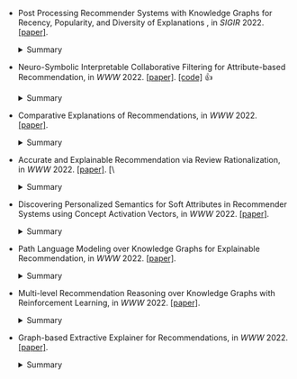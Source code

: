 
* Post Processing Recommender Systems with Knowledge Graphs for Recency, Popularity, and Diversity of Explanations
, in *SIGIR* 2022. [\[paper\]](https://arxiv.org/abs/2204.11241). 
    <details>
    <summary>Summary</summary>
    <strong>Motivation</strong>.  
    <strong>Solution</strong>. 
    <strong>Datasets</strong>.  
    <strong>Baselines</strong>. 
    <strong>Future</strong>. 
    <strong>Ins</strong>.
    </details>


* Neuro-Symbolic Interpretable Collaborative Filtering for Attribute-based Recommendation, in *WWW* 2022. [\[paper\]](https://dl.acm.org/doi/pdf/10.1145/3485447.3512042). [\[code\]](https://github.com/EdmundYanJ/NS-ICF) :thumbsup: 
    <details>
    <summary>Summary</summary>
    <strong>Motivation</strong>.  
    <strong>Solution</strong>. 
    <strong>Datasets</strong>.  
    <strong>Baselines</strong>. 
    <strong>Future</strong>. 
    <strong>Ins</strong>.
    </details>


* Comparative Explanations of Recommendations, in *WWW* 2022. [\[paper\]](https://dl.acm.org/doi/pdf/10.1145/3485447.3512031). 
    <details>
    <summary>Summary</summary>
    <strong>Motivation</strong>.  
    <strong>Solution</strong>. 
    <strong>Datasets</strong>.  
    <strong>Baselines</strong>. 
    <strong>Future</strong>. 
    <strong>Ins</strong>.
    </details>


* Accurate and Explainable Recommendation via Review Rationalization, in *WWW* 2022. [\[paper\]](https://dl.acm.org/doi/pdf/10.1145/3485447.3512029). [\
    <details>
    <summary>Summary</summary>
    <strong>Motivation</strong>.  
    <strong>Solution</strong>. 
    <strong>Datasets</strong>.  
    <strong>Baselines</strong>. 
    <strong>Future</strong>. 
    <strong>Ins</strong>.
    </details>

* Discovering Personalized Semantics for Soft Attributes in Recommender Systems using Concept Activation Vectors, in *WWW* 2022. [\[paper\]](https://dl.acm.org/doi/pdf/10.1145/3485447.3512113).
    <details>
    <summary>Summary</summary>
    <strong>Motivation</strong>.  
    <strong>Solution</strong>. 
    <strong>Datasets</strong>.  
    <strong>Baselines</strong>. 
    <strong>Future</strong>. 
    <strong>Ins</strong>.
    </details>
    
* Path Language Modeling over Knowledge Graphs for Explainable Recommendation, in *WWW* 2022. [\[paper\]](https://dl.acm.org/doi/pdf/10.1145/3485447.3511937).
    <details>
    <summary>Summary</summary>
    <strong>Motivation</strong>.  
    <strong>Solution</strong>. 
    <strong>Datasets</strong>.  
    <strong>Baselines</strong>. 
    <strong>Future</strong>. 
    <strong>Ins</strong>.
    </details>
    
* Multi-level Recommendation Reasoning over Knowledge Graphs with Reinforcement Learning, in *WWW* 2022. [\[paper\]](https://dl.acm.org/doi/pdf/10.1145/3485447.3512083). 
    <details>
    <summary>Summary</summary>
    <strong>Motivation</strong>.  
    <strong>Solution</strong>. 
    <strong>Datasets</strong>.  
    <strong>Baselines</strong>. 
    <strong>Future</strong>. 
    <strong>Ins</strong>.
    </details>

* Graph-based Extractive Explainer for Recommendations, in *WWW* 2022. [\[paper\]](https://dl.acm.org/doi/pdf/10.1145/3485447.3512168).
    <details>
    <summary>Summary</summary>
    <strong>Motivation</strong>.  
    <strong>Solution</strong>. 
    <strong>Datasets</strong>.  
    <strong>Baselines</strong>. 
    <strong>Future</strong>. 
    <strong>Ins</strong>.
    </details>


